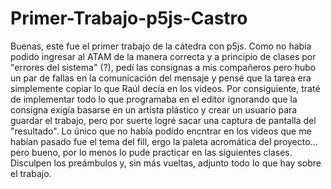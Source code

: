 # Primer-Trabajo-p5js-Castro
  Buenas, este fue el primer trabajo de la cátedra con p5js. Como no había podido ingresar al ATAM de la manera correcta y a principio de clases por "errores del sistema" (?), pedí las consignas a mis compañeros pero hubo un par de fallas en la comunicación del mensaje y pensé que la tarea era simplemente copiar lo que Raúl decía en los videos.
  Por consiguiente, traté de implementar todo lo que programaba en el editor ignorando que la consigna exigía basarse en un artista plástico y crear un usuario para guardar el trabajo, pero por suerte logré sacar una captura de pantalla del "resultado". Lo único que no había podido encntrar en los videos que me habían pasado fue el tema del fill, ergo la paleta acromática del proyecto... pero bueno, por lo menos lo pude practicar en las siguientes clases. Disculpen los preámbulos y, sin más vueltas, adjunto todo lo que hay sobre el trabajo.
